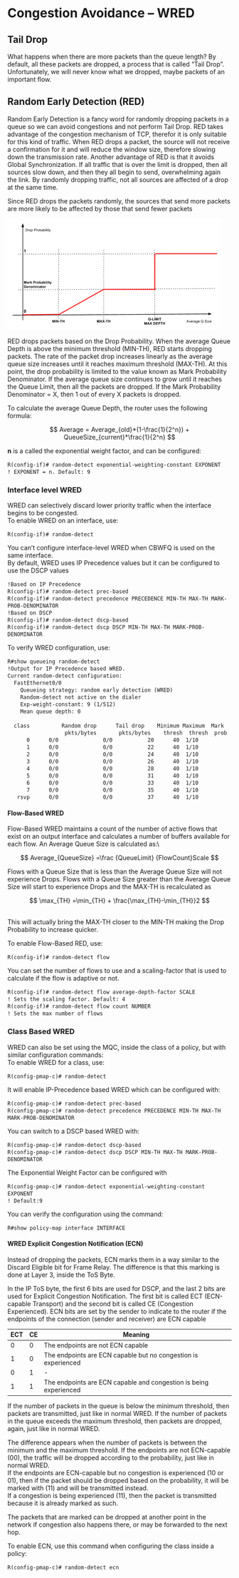# Congestion Avoidance – WRED

## Tail Drop

What happens when there are more packets than the queue length? By default, all these packets are dropped, a process that is called “Tail Drop”. Unfortunately, we will never know what we dropped, maybe packets of an important flow.

## Random Early Detection (RED)

Random Early Detection is a fancy word for randomly dropping packets in a queue so we can avoid congestions and not perform Tail Drop. RED takes advantage of the congestion mechanism of TCP, therefor it is only suitable for this kind of traffic. When RED drops a packet, the source will not receive a confirmation for it and will reduce the window size, therefore slowing down the transmission rate. Another advantage of RED is that it avoids Global Synchronization. If all traffic that is over the limit is dropped, then all sources slow down, and then they all begin to send, overwhelming again the link. By randomly dropping traffic, not all sources are affected of a drop at the same time.

Since RED drops the packets randomly, the sources that send more packets are more likely to be affected by those that send fewer packets

![Random Early Detection](../.gitbook/assets/WRED.png)

RED drops packets based on the Drop Probability. When the average Queue Depth is above the minimum threshold (MIN-TH), RED starts dropping packets. The rate of the packet drop increases linearly as the average queue size increases until it reaches maximum threshold (MAX-TH). At this point, the drop probability is limited to the value known as Mark Probability Denominator. If the average queue size continues to grow until it reaches the Queue Limit, then all the packets are dropped. If the Mark Probability Denominator = X, then 1 out of every X packets is dropped.

To calculate the average Queue Depth, the router uses the following formula:

$$
Average = Average_{old}*(1-\frac{1}{2^n}) + QueueSize_{current}*\frac{1}{2^n}
$$

**n** is a called the exponential weight factor, and can be configured:

```
R(config-if)# random-detect exponential-weighting-constant EXPONENT
! EXPONENT = n. Default: 9
```

### Interface level WRED

WRED can selectively discard lower priority traffic when the interface begins to be congested.\
To enable WRED on an interface, use:

```
R(config-if)# random-detect
```

You can’t configure interface-level WRED when CBWFQ is used on the same interface.\
By default, WRED uses IP Precedence values but it can be configured to use the DSCP values

```
!Based on IP Precedence
R(config-if)# random-detect prec-based
R(config-if)# random-detect precedence PRECEDENCE MIN-TH MAX-TH MARK-PROB-DENOMINATOR
!Based on DSCP
R(config-if)# random-detect dscp-based
R(config-if)# random-detect dscp DSCP MIN-TH MAX-TH MARK-PROB-DENOMINATOR
```

To verify WRED configuration, use:

```
R#show queueing random-detect
!Output for IP Precedence based WRED.
Current random-detect configuration:
  FastEthernet0/0
    Queueing strategy: random early detection (WRED)
    Random-detect not active on the dialer
    Exp-weight-constant: 9 (1/512)
    Mean queue depth: 0

  class          Random drop      Tail drop    Minimum Maximum  Mark
                  pkts/bytes       pkts/bytes    thresh  thresh  prob
      0      0/0              0/0           20      40  1/10
      1      0/0              0/0           22      40  1/10
      2      0/0              0/0           24      40  1/10
      3      0/0              0/0           26      40  1/10
      4      0/0              0/0           28      40  1/10
      5      0/0              0/0           31      40  1/10
      6      0/0              0/0           33      40  1/10
      7      0/0              0/0           35      40  1/10
   rsvp      0/0              0/0           37      40  1/10
```

#### **Flow-Based WRED**

Flow-Based WRED maintains a count of the number of active flows that exist on an output interface and calculates a number of buffers available for each flow. An Average Queue Size is calculated as:\


$$
Average_{QueueSize} =\frac {QueueLimit}  {FlowCount}Scale
$$

Flows with a Queue Size that is less than the Average Queue Size will not experience Drops. Flows with a Queue Size greater than the Average Queue Size will start to experience Drops and the MAX-TH is recalculated as

$$
\max_{TH} =\min_{TH} + \frac{\max_{TH}-\min_{TH}}2
$$

\
This will actually bring the MAX-TH closer to the MIN-TH making the Drop Probability to increase quicker.

To enable Flow-Based RED, use:

```
R(config-if)# random-detect flow
```

You can set the number of flows to use and a scaling-factor that is used to calculate if the flow is adaptive or not.

```
R(config-if)# random-detect flow average-depth-factor SCALE
! Sets the scaling factor. Default: 4
R(config-if)# random-detect flow count NUMBER
! Sets the max number of flows
```

### Class Based WRED

WRED can also be set using the MQC, inside the class of a policy, but with similar configuration commands:\
To enable WRED for a class, use:

```
R(config-pmap-c)# random-detect
```

It will enable IP-Precedence based WRED which can be configured with:

```
R(config-pmap-c)# random-detect prec-based
R(config-pmap-c)# random-detect precedence PRECEDENCE MIN-TH MAX-TH MARK-PROB-DENOMINATOR
```

You can switch to a DSCP based WRED with:

```
R(config-pmap-c)# random-detect dscp-based
R(config-pmap-c)# random-detect dscp DSCP MIN-TH MAX-TH MARK-PROB-DENOMINATOR
```

The Exponential Weight Factor can be configured with

```
R(config-pmap-c)# random-detect exponential-weighting-constant EXPONENT
! Default:9
```

You can verify the configuration using the command:

```
R#show policy-map interface INTERFACE
```

#### **WRED Explicit Congestion Notification (ECN)**

Instead of dropping the packets, ECN marks them in a way similar to the Discard Eligible bit for Frame Relay. The difference is that this marking is done at Layer 3, inside the ToS Byte.

In the IP ToS byte, the first 6 bits are used for DSCP, and the last 2 bits are used for Explicit Congestion Notification. The first bit is called ECT (ECN-capable Transport) and the second bit is called CE (Congestion Experienced). ECN bits are set by the sender to indicate to the router if the endpoints of the connection (sender and receiver) are ECN capable

| ECT | CE | Meaning                                                           |
| --- | -- | ----------------------------------------------------------------- |
| 0   | 0  | The endpoints are not ECN capable                                 |
| 1   | 0  | The endpoints are ECN capable but no congestion is experienced    |
| 0   | 1  | -                                                                 |
| 1   | 1  | The endpoints are ECN capable and congestion is being experienced |

If the number of packets in the queue is below the minimum threshold, then packets are transmitted, just like in normal WRED. If the number of packets in the queue exceeds the maximum threshold, then packets are dropped, again, just like in normal WRED.

The difference appears when the number of packets is between the minimum and the maximum threshold. If the endpoints are not ECN-capable (00), the traffic will be dropped according to the probability, just like in normal WRED.\
If the endpoints are ECN-capable but no congestion is experienced (10 or 01), then if the packet should be dropped based on the probability, it will be marked with (11) and will be transmitted instead.\
If a congestion is being experienced (11), then the packet is transmitted because it is already marked as such.

The packets that are marked can be dropped at another point in the network if congestion also happens there, or may be forwarded to the next hop.

To enable ECN, use this command when configuring the class inside a policy:

```
R(config-pmap-c)# random-detect ecn
```
